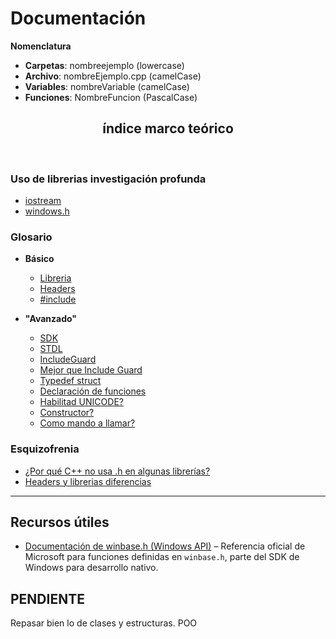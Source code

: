 # Documentación

**Nomenclatura**

- **Carpetas**: nombreejemplo (lowercase)
- **Archivo**: nombreEjemplo.cpp (camelCase)
- **Variables**: nombreVariable (camelCase)
- **Funciones**: NombreFuncion (PascalCase)

<h2 align="center">índice marco teórico</h2> <br>

### Uso de librerias investigación profunda

- [iostream](./Z_Invst/Librerias/Iostream.md)
- [windows.h](./Z_Invst/Librerias/Windows.h.md)

### Glosario

- **Básico**

  - [Libreria](./Z_Invst/Glosario/Basico/Libreria.md)
  - [Headers](./Z_Invst/Glosario/Basico/Headers.md)
  - [#include](./Z_Invst/Glosario/Basico/#Include.md)

- **"Avanzado"**

  - [SDK](./Z_Invst/Glosario/Avanzado/SDK.md)
  - [STDL](./Z_Invst/Glosario/Avanzado/STDL.md)
  - [IncludeGuard](./Z_Invst/Glosario/Avanzado/IncludeGuard.md)
  - [Mejor que Include Guard](./Z_Invst/Glosario/Avanzado/PragmaOnce.md)
  - [Typedef struct](./Z_Invst/Glosario/Avanzado/typedef_struct.md)
  - [Declaración de funciones](./Z_Invst/Glosario/Avanzado/Funciones.md)
  - [Habilitad UNICODE?](./Z_Invst/Glosario/Avanzado/HabilitarUnicode.md)
  - [Constructor?](./Z_Invst/Glosario/Avanzado/Constructor.md)
  - [Como mando a llamar?](./Z_Invst/Glosario/Avanzado/IngresarMetodos.md)

### Esquizofrenia

- [¿Por qué C++ no usa .h en algunas librerías?](./Z_Invst/Esquizofrenia/hEnAlgunas.md)
- [Headers y librerias diferencias](./Z_Invst/Esquizofrenia/headersLibrerias.md)

---

## Recursos útiles

- [Documentación de winbase.h (Windows API)](https://learn.microsoft.com/en-us/windows/win32/api/winbase/) – Referencia oficial de Microsoft para funciones definidas en `winbase.h`, parte del SDK de Windows para desarrollo nativo.

## PENDIENTE
Repasar bien lo de clases y estructuras. POO